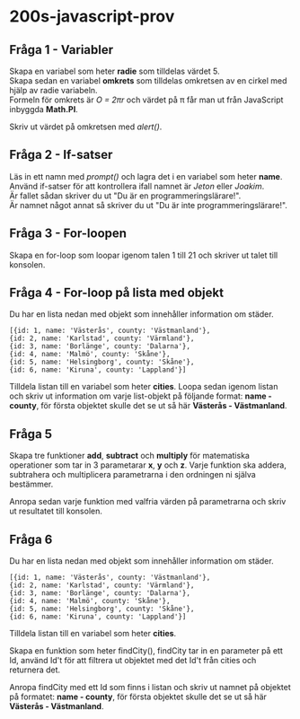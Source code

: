 # 200s-javascript-prov

## Fråga 1 - Variabler
Skapa en variabel som heter <b>radie</b> som tilldelas värdet 5.<br>
Skapa sedan en variabel <b>omkrets</b> som tilldelas omkretsen av en cirkel med hjälp av radie variabeln.<br>
Formeln för omkrets är <i>O = 2&pi;r</i> och värdet på &pi; får man ut från JavaScript inbyggda **Math.PI**.

Skriv ut värdet på omkretsen med <i>alert()</i>.


## Fråga 2 - If-satser
Läs in ett namn med <i>prompt()</i> och lagra det i en variabel som heter <b>name</b>.
Använd if-satser för att kontrollera ifall namnet är <i>Jeton</i> eller <i>Joakim</i>.<br>
Är fallet sådan skriver du ut "Du är en programmeringslärare!".<br>
Är namnet något annat så skriver du ut "Du är inte programmeringslärare!".


## Fråga 3 - For-loopen
 
Skapa en for-loop som loopar igenom talen 1 till 21 och skriver ut talet till konsolen.


## Fråga 4 - For-loop på lista med objekt

Du har en lista nedan med objekt som innehåller information om städer.

```
[{id: 1, name: 'Västerås', county: 'Västmanland'},
{id: 2, name: 'Karlstad', county: 'Värmland'},
{id: 3, name: 'Borlänge', county: 'Dalarna'},
{id: 4, name: 'Malmö', county: 'Skåne'},
{id: 5, name: 'Helsingborg', county: 'Skåne'},
{id: 6, name: 'Kiruna', county: 'Lappland'}]
```
Tilldela listan till en variabel som heter **cities**.
Loopa sedan igenom listan och skriv ut information om varje list-objekt på följande format:
**name - county**, för första objektet skulle det se ut så här **Västerås - Västmanland**.

## Fråga 5
Skapa tre funktioner **add**, **subtract** och **multiply** för matematiska operationer som tar in 3 parametarar **x**, **y** och **z**.
Varje funktion ska addera, subtrahera och multiplicera parametrarna i den ordningen ni själva bestämmer.

Anropa sedan varje funktion med valfria värden på parametrarna och skriv ut resultatet till konsolen.


## Fråga 6
Du har en lista nedan med objekt som innehåller information om städer.

```
[{id: 1, name: 'Västerås', county: 'Västmanland'},
{id: 2, name: 'Karlstad', county: 'Värmland'},
{id: 3, name: 'Borlänge', county: 'Dalarna'},
{id: 4, name: 'Malmö', county: 'Skåne'},
{id: 5, name: 'Helsingborg', county: 'Skåne'},
{id: 6, name: 'Kiruna', county: 'Lappland'}]
```
Tilldela listan till en variabel som heter **cities**.

Skapa en funktion som heter findCity(), findCity tar in en parameter på ett Id,
använd Id't för att filtrera ut objektet med det Id't från cities och returnera det.

Anropa findCity med ett Id som finns i listan och skriv ut namnet på objektet på formatet: 
**name - county**, för första objektet skulle det se ut så här **Västerås - Västmanland**.
